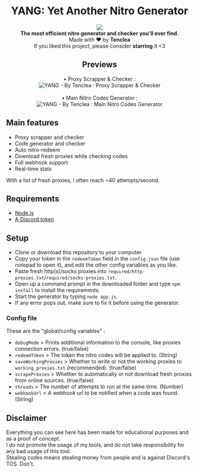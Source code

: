 <h1 align="center">YANG: Yet Another Nitro Generator</h1>

<p align="center">
  <a href="https://github.com/Tenclea/YANG/stargazers"><img src="https://img.shields.io/github/stars/Tenclea/YANG?style=flat" /></a>
  <br>
  <b>The most efficient nitro generator and checker you'll ever find.</b><br>
  Made with ❤ by <b>Tenclea</b>
  <br>
  If you liked this project, please consider <b>starring</b> it <3
</p>

<h2 align="center">Previews</h2>

<p align="center">
   • Proxy Scrapper & Checker : <br>
   <img src="https://i.imgur.com/PQElB3e.png" title="YANG - By Tenclea : Proxy Scrapper & Checker"/>
   <br><br>
   • Main Nitro Codes Generator : <br>
   <img src="https://i.imgur.com/4QlDMU9.png" title="YANG - By Tenclea : Main Nitro Codes Generator"/>
</p>

## Main features

* Proxy scrapper and checker
* Code generator and checker 
* Auto nitro-redeem
* Download fresh proxies while checking codes
* Full webhook support
* Real-time stats

With a list of fresh proxies, I often reach ~40 attempts/second.

## Requirements

* [Node.js](https://nodejs.org/en/)
* [A Discord token](https://github.com/Tyrrrz/DiscordChatExporter/wiki/Obtaining-Token-and-Channel-IDs#how-to-get-a-user-token)

## Setup

* Clone or download this repository to your computer.
* Copy your token in the `redeemToken` field in the `config.json` file (use notepad to open it), and edit the other config variables as you like.
* Paste fresh http(s)/socks proxies into `required/http-proxies.txt`/`required/socks-proxies.txt`.
* Open up a command prompt in the downloaded folder and type `npm install` to install the requirements.
* Start the generator by typing `node app.js`.
* If any error pops out, make sure to fix it before using the generator.

### Config file

These are the "global/config variables" :

* `debugMode` > Prints additional information to the console, like proxies connection errors. (true/false)
* `redeemToken` > The token the nitro codes will be applied to. (String)
* `saveWorkingProxies` > Whether to write or not the working proxies to `working_proxies.txt` (recommended). (true/false)
* `scrapeProxies` > Whether to automatically or not download fresh proxies from online sources. (true/false)
* `threads` > The number of attempts to run at the same time. (Number)
* `webhookUrl` > A webhook url to be notified when a code was found. (String)

## Disclaimer

Everything you can see here has been made for educational purposes and as a proof of concept.  
I do not promote the usage of my tools, and do not take responsibility for any bad usage of this tool.  
Stealing codes means stealing money from people and is against Discord's TOS. Don't.
